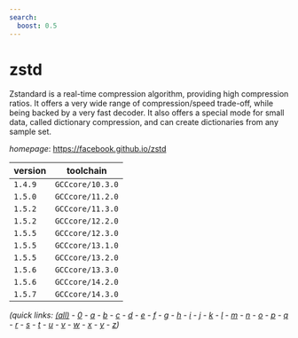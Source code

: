 ```yaml
---
search:
  boost: 0.5
---
```

# zstd

Zstandard is a real-time compression algorithm, providing high compression ratios.  It offers a very wide range of compression/speed trade-off, while being backed by a very fast decoder.  It also offers a special mode for small data, called dictionary compression, and can create dictionaries  from any sample set.

*homepage*: <https://facebook.github.io/zstd>

version | toolchain
--------|----------
``1.4.9`` | ``GCCcore/10.3.0``
``1.5.0`` | ``GCCcore/11.2.0``
``1.5.2`` | ``GCCcore/11.3.0``
``1.5.2`` | ``GCCcore/12.2.0``
``1.5.5`` | ``GCCcore/12.3.0``
``1.5.5`` | ``GCCcore/13.1.0``
``1.5.5`` | ``GCCcore/13.2.0``
``1.5.6`` | ``GCCcore/13.3.0``
``1.5.6`` | ``GCCcore/14.2.0``
``1.5.7`` | ``GCCcore/14.3.0``


*(quick links: [(all)](../index.md) - [0](../0/index.md) - [a](../a/index.md) - [b](../b/index.md) - [c](../c/index.md) - [d](../d/index.md) - [e](../e/index.md) - [f](../f/index.md) - [g](../g/index.md) - [h](../h/index.md) - [i](../i/index.md) - [j](../j/index.md) - [k](../k/index.md) - [l](../l/index.md) - [m](../m/index.md) - [n](../n/index.md) - [o](../o/index.md) - [p](../p/index.md) - [q](../q/index.md) - [r](../r/index.md) - [s](../s/index.md) - [t](../t/index.md) - [u](../u/index.md) - [v](../v/index.md) - [w](../w/index.md) - [x](../x/index.md) - [y](../y/index.md) - [z](../z/index.md))*

